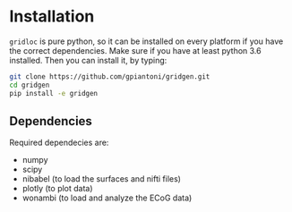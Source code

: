 # Installation

`gridloc` is pure python, so it can be installed on every platform if you have the correct dependencies.
Make sure if you have at least python 3.6 installed.
Then you can install it, by typing:

```bash
git clone https://github.com/gpiantoni/gridgen.git
cd gridgen
pip install -e gridgen
```

## Dependencies

Required dependecies are:

* numpy
* scipy
* nibabel (to load the surfaces and nifti files)
* plotly (to plot data)
* wonambi (to load and analyze the ECoG data)
